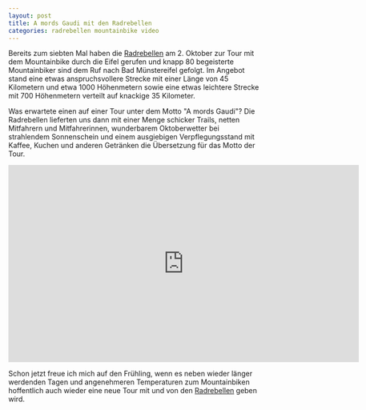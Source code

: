 ```yaml
---
layout: post
title: A mords Gaudi mit den Radrebellen
categories: radrebellen mountainbike video
---
```


Bereits zum siebten Mal haben die [Radrebellen](http://www.rad-rebellen.de) am 2. Oktober zur Tour mit dem Mountainbike durch die Eifel gerufen und knapp 80 begeisterte Mountainbiker sind dem Ruf nach Bad Münstereifel gefolgt. Im Angebot stand eine etwas anspruchsvollere Strecke mit einer Länge von 45 Kilometern und etwa 1000 Höhenmetern sowie eine etwas leichtere Strecke mit 700 Höhenmetern verteilt auf knackige 35 Kilometer.

Was erwartete einen auf einer Tour unter dem Motto "A mords Gaudi"? Die Radrebellen lieferten uns dann mit einer Menge schicker Trails, netten Mitfahrern und Mitfahrerinnen, wunderbarem Oktoberwetter bei strahlendem Sonnenschein und einem ausgiebigen Verpflegungsstand mit Kaffee, Kuchen und anderen Getränken die Übersetzung für das Motto der Tour.

<div class="elastic-iframe"><iframe src="http://player.vimeo.com/video/30275606?title=0&amp;byline=0&amp;portrait=0" width="700" height="394" frameborder="0" webkitAllowFullScreen="webkitAllowFullScreen" allowFullScreen="allowFullScreen">&nbsp;</iframe></div>

Schon jetzt freue ich mich auf den Frühling, wenn es neben wieder länger werdenden Tagen und angenehmeren Temperaturen zum Mountainbiken hoffentlich auch wieder eine neue Tour mit und von den [Radrebellen](http://www.rad-rebellen.de) geben wird.
